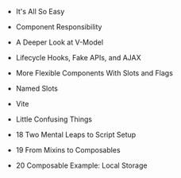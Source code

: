 - It's All So Easy
- Component Responsibility
- A Deeper Look at V-Model
- Lifecycle Hooks, Fake APIs, and AJAX
- More Flexible Components With Slots and Flags
- Named Slots

- Vite
- Little Confusing Things

- 18 Two Mental Leaps to Script Setup
- 19 From Mixins to Composables
- 20 Composable Example: Local Storage
